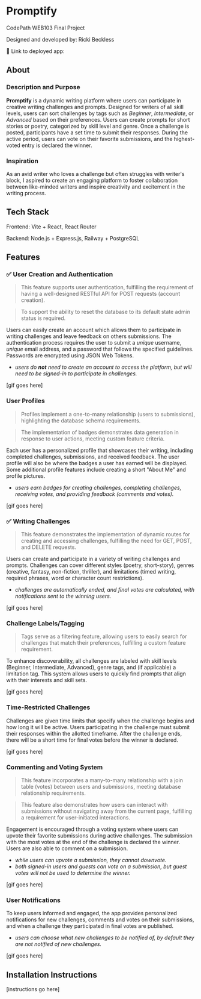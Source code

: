 # Promptify

CodePath WEB103 Final Project

Designed and developed by: Ricki Beckless

🔗 Link to deployed app:

## About

### Description and Purpose

**Promptify** is a dynamic writing platform where users can participate in creative writing challenges and prompts. Designed for writers of all skill levels, users can sort challenges by tags such as *Beginner*, *Intermediate*, or *Advanced* based on their preferences. Users can create prompts for short stories or poetry, categorized by skill level and genre. Once a challenge is posted, participants have a set time to submit their responses. During the active period, users can vote on their favorite submissions, and the highest-voted entry is declared the winner.

### Inspiration

As an avid writer who loves a challenge but often struggles with writer's block, I aspired to create an engaging platform to foster collaboration between like-minded writers and inspire creativity and excitement in the writing process.

## Tech Stack

Frontend: Vite + React, React Router

Backend: Node.js + Express.js, Railway + PostgreSQL

## Features

### ✅ User Creation and Authentication

> This feature supports user authentication, fulfilling the requirement of having a well-designed RESTful API for POST requests (account creation).

> To support the ability to reset the database to its default state admin status is required.

Users can easily create an account which allows them to participate in writing challenges and leave feedback on others submissions. The authentication process requires the user to submit a *unique* username, *unique* email address, and a password that follows the specified guidelines. Passwords are encrypted using JSON Web Tokens.
- *users do **not** need to create an account to access the platform, but will need to be signed-in to participate in challenges.*

[gif goes here]

### User Profiles

> Profiles implement a one-to-many relationship (users to submissions), highlighting the database schema requirements.

> The implementation of badges demonstrates data generation in response to user actions, meeting custom feature criteria.

Each user has a personalized profile that showcases their writing, including completed challenges, submissions, and received feedback. The user profile will also be where the badges a user has earned will be displayed. Some additional profile features include creating a short "About Me" and profile pictures.
- *users earn badges for creating challenges, completing challenges, receiving votes, and providing feedback (comments and votes).*

[gif goes here]

### ✅ Writing Challenges

> This feature demonstrates the implementation of dynamic routes for creating and accessing challenges, fulfilling the need for GET, POST, and DELETE requests.

Users can create and participate in a variety of writing challenges and prompts. Challenges can cover different styles (poetry, short-story), genres (creative, fantasy, non-fiction, thriller), and limitations (timed writing, required phrases, word or character count restrictions).
- *challenges are automatically ended, and final votes are calculated, with notifications sent to the winning users.*

[gif goes here]

### Challenge Labels/Tagging

> Tags serve as a filtering feature, allowing users to easily search for challenges that match their preferences, fulfilling a custom feature requirement.

To enhance discoverability, all challenges are labeled with skill levels (Beginner, Intermediate, Advanced), genre tags, and (if applicable) a limitation tag. This system allows users to quickly find prompts that align with their interests and skill sets.

[gif goes here]

### Time-Restricted Challenges

Challenges are given time limits that specify when the challenge begins and how long it will be active. Users participating in the challenge must submit their responses within the allotted timeframe. After the challenge ends, there will be a short time for final votes before the winner is declared.

[gif goes here]

### Commenting and Voting System

> This feature incorporates a many-to-many relationship with a join table (votes) between users and submissions, meeting database relationship requirements.

> This feature also demonstrates how users can interact with submissions without navigating away from the current page, fulfilling a requirement for user-initiated interactions.

Engagement is encouraged through a voting system where users can upvote their favorite submissions during active challenges. The submission with the most votes at the end of the challenge is declared the winner. Users are also able to comment on a submission.
- *while users can upvote a submission, they cannot downvote.*
- *both signed-in users and guests can vote on a submission, but guest votes will not be used to determine the winner.*

[gif goes here]

### User Notifications

To keep users informed and engaged, the app provides personalized notifications for new challenges, comments and votes on their submissions, and when a challenge they participated in final votes are published.
- *users can choose what new challenges to be notified of, by default they are not notified of new challenges.*

[gif goes here]

## Installation Instructions

[instructions go here]
